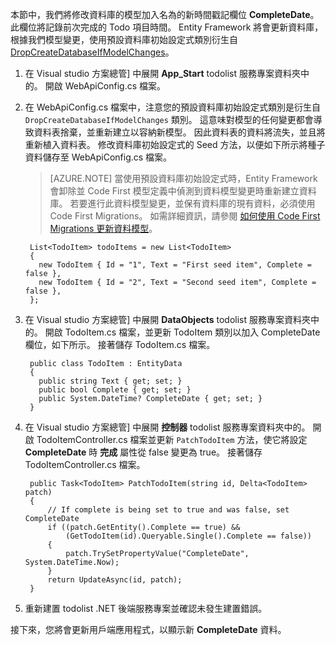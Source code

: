 本節中，我們將修改資料庫的模型加入名為的新時間戳記欄位 **CompleteDate**。 此欄位將記錄前次完成的 Todo 項目時間。 Entity Framework 將會更新資料庫，根據我們模型變更，使用預設資料庫初始設定式類別衍生自 [DropCreateDatabaseIfModelChanges](http://go.microsoft.com/fwlink/?LinkId=394621)。 

1. 在 Visual studio 方案總管] 中展開 **App_Start** todolist 服務專案資料夾中的。 開啟 WebApiConfig.cs 檔案。

2. 在 WebApiConfig.cs 檔案中，注意您的預設資料庫初始設定式類別是衍生自 `DropCreateDatabaseIfModelChanges` 類別。 這意味對模型的任何變更都會導致資料表捨棄，並重新建立以容納新模型。 因此資料表的資料將流失，並且將重新植入資料表。 修改資料庫初始設定式的 Seed 方法，以便如下所示將種子資料儲存至 WebApiConfig.cs 檔案。

    >[AZURE.NOTE] 當使用預設資料庫初始設定式時，Entity Framework 會卸除並 Code First 模型定義中偵測到資料模型變更時重新建立資料庫。 若要進行此資料模型變更，並保有資料庫的現有資料，必須使用 Code First Migrations。 如需詳細資訊，請參閱 [如何使用 Code First Migrations 更新資料模型](../articles/mobile-services-dotnet-backend-how-to-use-code-first-migrations.md)。

        List<TodoItem> todoItems = new List<TodoItem>
        {
          new TodoItem { Id = "1", Text = "First seed item", Complete = false },
          new TodoItem { Id = "2", Text = "Second seed item", Complete = false },
        };
     

3. 在 Visual studio 方案總管] 中展開 **DataObjects** todolist 服務專案資料夾中的。 開啟 TodoItem.cs 檔案，並更新 TodoItem 類別以加入 CompleteDate 欄位，如下所示。 接著儲存 TodoItem.cs 檔案。

        public class TodoItem : EntityData
        {
          public string Text { get; set; }
          public bool Complete { get; set; }
          public System.DateTime? CompleteDate { get; set; }
        }

4. 在 Visual studio 方案總管] 中展開 **控制器** todolist 服務專案資料夾中的。 開啟 TodoItemController.cs 檔案並更新 `PatchTodoItem` 方法，使它將設定 **CompleteDate** 時 **完成** 屬性從 false 變更為 true。 接著儲存 TodoItemController.cs 檔案。

        public Task<TodoItem> PatchTodoItem(string id, Delta<TodoItem> patch)
        {
            // If complete is being set to true and was false, set CompleteDate
            if ((patch.GetEntity().Complete == true) &&
                (GetTodoItem(id).Queryable.Single().Complete == false))
            {
                patch.TrySetPropertyValue("CompleteDate", System.DateTime.Now);
            }
            return UpdateAsync(id, patch);
        }


5. 重新建置 todolist .NET 後端服務專案並確認未發生建置錯誤。 

接下來，您將會更新用戶端應用程式，以顯示新 **CompleteDate** 資料。
